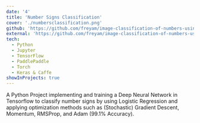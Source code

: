 ```yaml
---
date: '4'
title: 'Number Signs Classification'
cover: './numbersclassification.png'
github: 'https://github.com/freyam/image-classification-of-numbers-using-a-neural-network'
external: 'https://github.com/freyam/image-classification-of-numbers-using-a-neural-network'
tech:
  - Python
  - Jupyter
  - TensorFlow
  - PaddlePaddle
  - Torch
  - Keras & Caffe
showInProjects: true
---
```


A Python Project implementing and training a Deep Neural Network in Tensorflow to classify number signs by using Logistic Regression and applying optimization methods such as (Stochastic) Gradient Descent, Momentum, RMSProp, and Adam (99.1% Accuracy).
